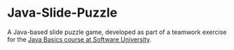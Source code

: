 # Java-Slide-Puzzle
A Java-based slide puzzle game, developed as part of a teamwork exercise for the [Java Basics course at Software University](https://softuni.bg/trainings/1080/Java-Basics-Jan-2015).
